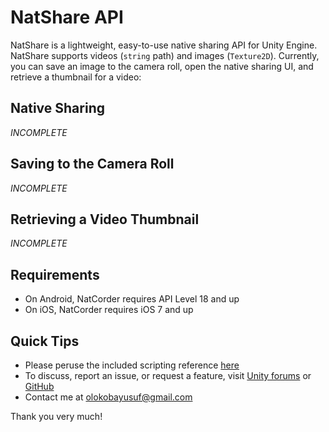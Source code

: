 # NatShare API
NatShare is a lightweight, easy-to-use native sharing API for Unity Engine. NatShare supports videos (`string` path) and images (`Texture2D`). Currently, you can save an image to the camera roll, open the native sharing UI, and retrieve a thumbnail for a video:

## Native Sharing
*INCOMPLETE*

## Saving to the Camera Roll
*INCOMPLETE*

## Retrieving a Video Thumbnail
*INCOMPLETE*

## Requirements
- On Android, NatCorder requires API Level 18 and up
- On iOS, NatCorder requires iOS 7 and up

## Quick Tips
- Please peruse the included scripting reference [here]()
- To discuss, report an issue, or request a feature, visit [Unity forums]() or [GitHub](https://github.com/olokobayusuf/NatShare-API)
- Contact me at [olokobayusuf@gmail.com](mailto:olokobayusuf@gmail.com)

Thank you very much!